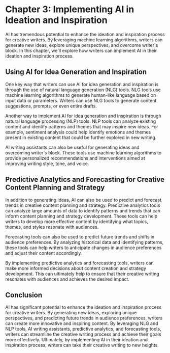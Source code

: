 Chapter 3: Implementing AI in Ideation and Inspiration
======================================================

AI has tremendous potential to enhance the ideation and inspiration process for creative writers. By leveraging machine learning algorithms, writers can generate new ideas, explore unique perspectives, and overcome writer's block. In this chapter, we'll explore how writers can implement AI in their ideation and inspiration process.

Using AI for Idea Generation and Inspiration
--------------------------------------------

One key way that writers can use AI for idea generation and inspiration is through the use of natural language generation (NLG) tools. NLG tools use machine learning algorithms to generate human-like language based on input data or parameters. Writers can use NLG tools to generate content suggestions, prompts, or even entire drafts.

Another way to implement AI for idea generation and inspiration is through natural language processing (NLP) tools. NLP tools can analyze existing content and identify patterns and themes that may inspire new ideas. For example, sentiment analysis could help identify emotions and themes present in existing content that could be further explored in new writing.

AI writing assistants can also be useful for generating ideas and overcoming writer's block. These tools use machine learning algorithms to provide personalized recommendations and interventions aimed at improving writing style, tone, and voice.

Predictive Analytics and Forecasting for Creative Content Planning and Strategy
-------------------------------------------------------------------------------

In addition to generating ideas, AI can also be used to predict and forecast trends in creative content planning and strategy. Predictive analytics tools can analyze large amounts of data to identify patterns and trends that can inform content planning and strategy development. These tools can help writers to develop more effective content by identifying what topics, themes, and styles resonate with audiences.

Forecasting tools can also be used to predict future trends and shifts in audience preferences. By analyzing historical data and identifying patterns, these tools can help writers to anticipate changes in audience preferences and adjust their content accordingly.

By implementing predictive analytics and forecasting tools, writers can make more informed decisions about content creation and strategy development. This can ultimately help to ensure that their creative writing resonates with audiences and achieves the desired impact.

Conclusion
----------

AI has significant potential to enhance the ideation and inspiration process for creative writers. By generating new ideas, exploring unique perspectives, and predicting future trends in audience preferences, writers can create more innovative and inspiring content. By leveraging NLG and NLP tools, AI writing assistants, predictive analytics, and forecasting tools, writers can streamline the creative writing process and achieve their goals more effectively. Ultimately, by implementing AI in their ideation and inspiration process, writers can take their creative writing to new heights.
